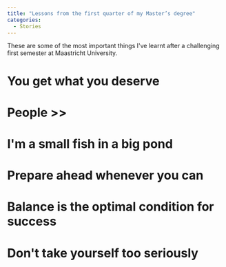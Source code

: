 ```yaml
---
title: "Lessons from the first quarter of my Master’s degree"
categories:
  - Stories 
---
```


These are some of the most important things I've learnt after a challenging first semester at Maastricht University. 

# You get what you deserve 

# People >>

# I'm a small fish in a big pond 

# Prepare ahead whenever you can  

# Balance is the optimal condition for success  

# Don't take yourself too seriously 
